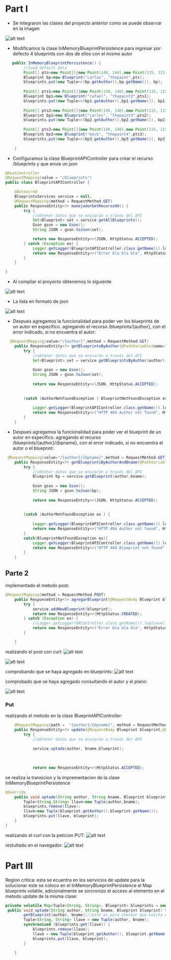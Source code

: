 # Part I

- Se integraron las clases del proyecto anterior como se puede observar en la imagen

![alt text](https://github.com/diego2097/lab4-arsw/blob/master/img/carpetas.PNG "Directorio")

- Modificamos la clase InMemoryBlueprintPersistence para ingresar por defecto 4 blueprints con dos de ellos con el mismo autor

```java 
   public InMemoryBlueprintPersistence() {
        //load default data
        Point[] pts=new Point[]{new Point(140, 140),new Point(115, 115)};
        Blueprint bp=new Blueprint("carlos", "thepaint",pts);
        blueprints.put(new Tuple<>(bp.getAuthor(),bp.getName()), bp);
        
        Point[] pts1=new Point[]{new Point(140, 140),new Point(115, 115)};
        Blueprint bp1=new Blueprint("rafael", "thepaint2",pts1);
        blueprints.put(new Tuple<>(bp1.getAuthor(),bp1.getName()), bp1);
        
        Point[] pts2=new Point[]{new Point(140, 140),new Point(115, 115)};
        Blueprint bp2=new Blueprint("carlos", "thepaint3",pts2);
        blueprints.put(new Tuple<>(bp2.getAuthor(),bp2.getName()), bp2);
        
        Point[] pts3=new Point[]{new Point(140, 140),new Point(115, 115)};
        Blueprint bp3=new Blueprint("mick", "thepaint4",pts3);
        blueprints.put(new Tuple<>(bp3.getAuthor(),bp3.getName()), bp3);
        
    }    
```

- Configuramos la clase BlueprintAPIController para crear el recurso /blueprints y que envie un json 

```java
@RestController
@RequestMapping(value = "/blueprints")
public class BlueprintAPIController {

    @Autowired
    BlueprintsServices service = null;
    @RequestMapping(method = RequestMethod.GET)
    public ResponseEntity<?> manejadorGetRecursoXX() {
        try {
            //obtener datos que se enviarán a través del API
            Set<Blueprint> set = service.getAllBlueprints();
            Gson gson = new Gson();
            String JSON = gson.toJson(set);

            return new ResponseEntity<>(JSON, HttpStatus.ACCEPTED);
        } catch (Exception ex) {
            Logger.getLogger(BlueprintAPIController.class.getName()).log(Level.SEVERE, null, ex);
            return new ResponseEntity<>("Error bla bla bla", HttpStatus.NOT_FOUND);
        }
    }

}
```

- Al compilar el proyecto obtenemos lo siguiente 


![alt text](https://github.com/diego2097/lab4-arsw/blob/master/img/Spring-run.PNG "Directorio")

- La lista en formato de json 

![alt text](https://github.com/diego2097/lab4-arsw/blob/master/img/blueprints_lista.PNG "Directorio")


- Despues agregamos la funcionalidad para poder ver los blueprints de un autor en especifico. agregando el recurso /blueprints/{author}, con el error indicado, si no encuentra el autor:


```java
  @RequestMapping(value="/{author}",method = RequestMethod.GET)
    public ResponseEntity<?> getBlueprintsByAuthor(@PathVariable(name="author") String author) {
        try {
            //obtener datos que se enviarán a través del API
            Set<Blueprint> set = service.getBlueprintsByAuthor(author);
            
            Gson gson = new Gson();
            String JSON = gson.toJson(set);
            
            return new ResponseEntity<>(JSON, HttpStatus.ACCEPTED);
            
            
        }catch (AuthorNotFoundException | BlueprintNotFoundException ex) {
            
            Logger.getLogger(BlueprintAPIController.class.getName()).log(Level.SEVERE, null, ex);
            return new ResponseEntity<>("HTTP 404 Author not found", HttpStatus.NOT_FOUND);
        }
    }
```

- Despues agregamos la funcionalidad para poder ver el blueprint de un autor en especifico. agregando el recurso /blueprints/{author}/{bpname}, con el error indicado, si no encuentra el autor o el blueprint:


```java
 @RequestMapping(value="/{author}/{bpname}",method = RequestMethod.GET)
    public ResponseEntity<?> getBlueprintsByAuthorAndBname(@PathVariable(name="author") String author,@PathVariable(name="bpname") String bname) {
        try {
            //obtener datos que se enviarán a través del API
            Blueprint bp = service.getBlueprint(author,bname);
            
            Gson gson = new Gson();
            String JSON = gson.toJson(bp);
            
            return new ResponseEntity<>(JSON, HttpStatus.ACCEPTED);
            
            
        }catch (AuthorNotFoundException ex ) {
            
            Logger.getLogger(BlueprintAPIController.class.getName()).log(Level.SEVERE, null, ex);
            return new ResponseEntity<>("HTTP 404 Author not found", HttpStatus.NOT_FOUND);
        }
        catch(BlueprintNotFoundException ex){
            Logger.getLogger(BlueprintAPIController.class.getName()).log(Level.SEVERE, null, ex);
            return new ResponseEntity<>("HTTP 404 Blueprint not found", HttpStatus.NOT_FOUND);
        }
    }
```
## Parte 2
implementado el metodo post: 
```java
@RequestMapping(method = RequestMethod.POST)
    public ResponseEntity<?> agregarBlueprint(@RequestBody Blueprint blueprint) {
        try {
            service.addNewBlueprint(blueprint);
            return new ResponseEntity<>(HttpStatus.CREATED);
        } catch (Exception ex) {
            //Logger.getLogger(XXController.class.getName()).log(Level.SEVERE, null, ex);
            return new ResponseEntity<>("Error bla bla bla", HttpStatus.FORBIDDEN);
        }

    }
```
realizando el post con curl: 
![alt text](https://github.com/diego2097/lab4-arsw/blob/master/img/curl.PNG "CURL")

![alt text](https://github.com/diego2097/lab4-arsw/blob/master/img/curlrestultado.PNG "curl Respuesta")

comprobando que se haya agregado en blueprints:
![alt text](https://github.com/diego2097/lab4-arsw/blob/master/img/blueprints.PNG "blueprints")


comprobado que se haya agregado consultando el autor y el plano: 

![alt text](https://github.com/diego2097/lab4-arsw/blob/master/img/analtasio.PNG "consultando autor y plano")


### Put 

realizando el metodo en la clase BlueprintAPIController: 
```java
    @RequestMapping(path =  "{author}/{bpname}", method = RequestMethod.PUT)
    public ResponseEntity<?> update(@RequestBody Blueprint blueprint,@PathVariable(name = "author") String author, @PathVariable(name = "bpname") String bname) {
        try {
            //obtener datos que se enviarán a través del API
            
            service.uptade(author, bname,blueprint);
           
            
            
            return new ResponseEntity<>(HttpStatus.ACCEPTED);
```
se realiza la transicion y la imprementacion de la clase InMemoryBlueprintPersistence
```java
@Override
    public void uptade(String author, String bname, Blueprint blueprint) {
        Tuple<String,String> llave=new Tuple(author,bname);
        blueprints.remove(llave);
        llave=new Tuple(blueprint.getAuthor(),blueprint.getName());
        blueprints.put(llave, blueprint);
    }
}
```
realizando el curl con la peticion PUT: 
![alt text](https://github.com/diego2097/lab4-arsw/blob/master/img/CurlPut.PNG "CURL PUT")


restultado en el navegador: 
![alt text](https://github.com/diego2097/lab4-arsw/blob/master/img/Put.PNG " Resultado")

# Part III

Region critica:  esta se ecuentra en los serivicios de update para la solucionar este se coloco en el InMemoryBlueprintPersistence el Map blueprints volatile, adicionalmente  se sincronizo el acceso al elemento en el metodo update de la misma clase: 

```java
private volatile Map<Tuple<String, String>, Blueprint> blueprints = new HashMap<>();
 public void uptade(String author, String bname, Blueprint blueprint) throws BlueprintNotFoundException {
        getBlueprint(author, bname);//esto es para checkar que exista el blueprint
        Tuple<String, String> llave = new Tuple(author, bname);
        synchronized (blueprints.get(llave)) {
            blueprints.remove(llave);
            llave = new Tuple(blueprint.getAuthor(), blueprint.getName());
            blueprints.put(llave, blueprint);
        }

    }
```
